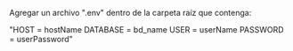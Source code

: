 Agregar un archivo ".env" dentro de la carpeta raíz que contenga:

"HOST = hostName
DATABASE = bd_name
USER = userName
PASSWORD = userPassword"
